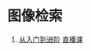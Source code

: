 # 图像检索

1. [从入门到进阶](https://mp.weixin.qq.com/s/jv6PvFHsweK_rFOuz-p-mg)
    [直播课](https://tianchi.aliyun.com/course/live?liveId=41153)


